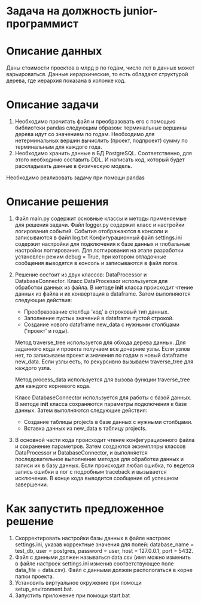 # Задача на должность junior-программист

# Описание данных

Даны стоимости проектов в млрд р по годам, число лет в данных может варьироваться.
Данные иерархические, то есть обладают структурой дерева, где иерархия показана
в колонке код.


# Описание задачи

1. Необходимо прочитать файл и преобразовать его с помощью библиотеки pandas следующим образом:
терминальные вершины дерева идут со значением по годам. Необходимо для нетерминальных вершин
вычислить (проект, подпроект) сумму по терминальным для каждого года.
2. Необходимо хранить данные в БД PostgreSQL. Соответственно, для этого необходимо составить DDL.
И написать код, который будет раскладывать данные в физическую модель.

Необходимо реализовать задачу при помощи pandas

# Описание решения

1. Файл main.py содержит основные классы и методы применяемые для решения задачи.
    Файл logger.py содержит класс и настройки логирования событий. События отображаются в консоли и записываются в файл log.txt
    Конфигурационный файл settings.ini содержит настройки для подключения к базе данных и глобальные настройки логгирования.
    Для логгирования на этапе разработки установлен режим debug = True, при котором отладочные сообщения выводятся в консоль и записываются в файл логов.

2. Решение состоит из двух классов: DataProcessor и DatabaseConnector.
    Класс DataProcessor используется для обработки данных из файла. В методе __init__ класса происходит чтение данных из файла и их конвертация в dataframe. Затем выполняются следующие действия:
    - Преобразование столбца 'код' в строковый тип данных.
    - Заполнение пустых значений в dataframe пустой строкой.
    - Создание нового dataframe new_data с нужными столбцами ('проект' и годы).

    Метод traverse_tree используется для обхода дерева данных. Для заданного кода и проекта получаем все дочерние узлы. Если узлов нет, то записываем проект и значения по годам в новый dataframe new_data. Если узлы есть, то рекурсивно вызываем traverse_tree для каждого узла.

    Метод process_data используется для вызова функции traverse_tree для каждого корневого кода.

    Класс DatabaseConnector используется для работы с базой данных. В методе __init__ класса сохраняются параметры подключения к базе данных. Затем выполняются следующие действия:
    - Создание таблицы projects в базе данных с нужными столбцами.
    - Вставка данных из new_data в таблицу projects.
3. В основной части кода происходит чтение конфигурационного файла и сохранение параметров. Затем создаются экземпляры классов DataProcessor и DatabaseConnector, и выполняется            последовательное выполнение методов для обработки данных и записи их в базу данных.
    Если происходит любая ошибка, то ведется запись ошибки в лог с подробным traceback и вызывается исключение.
    В конце кода выводится сообщение об успешном завершении.

# Как запустить предложенное решение

1. Скорректировать настройки базы данных в файле настроек settings.ini, указав корректные значения для полей:
    database_name = test_db,
    user = postgres,
    password = user,
    host = 127.0.0.1,
    port = 5432.
2. Файл с данными должен называться data.csv (имя можно изменить в файле настроек settings.ini изменив соответствующее поле data_file = data.csv).
    Файл с данными должен распологаться в корне папки проекта.
3. Установить виртуальное окружение при помощи setup_environment.bat.
4. Запустить приложение при помощи start.bat
